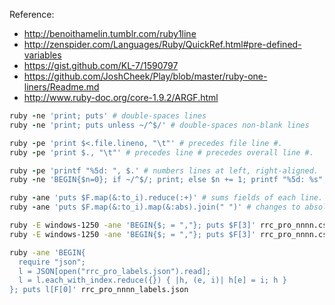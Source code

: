 Reference:
* http://benoithamelin.tumblr.com/ruby1line
* http://zenspider.com/Languages/Ruby/QuickRef.html#pre-defined-variables
* https://gist.github.com/KL-7/1590797
* https://github.com/JoshCheek/Play/blob/master/ruby-one-liners/Readme.md
* http://www.ruby-doc.org/core-1.9.2/ARGF.html

```ruby
ruby -ne 'print; puts' # double-spaces lines
ruby -ne 'print; puts unless ~/^$/' # double-spaces non-blank lines

ruby -pe 'print $<.file.lineno, "\t"' # precedes file line #.
ruby -pe 'print $., "\t"' # precedes line # precedes overall line #.

ruby -pe 'printf "%5d: ", $.' # numbers lines at left, right-aligned.
ruby -ne 'BEGIN{$n=0}; if ~/^$/; print; else $n += 1; printf "%5d: %s", $n, $_; end' # numbers non-blank lines.

ruby -ane 'puts $F.map(&:to_i).reduce(:+)' # sums fields of each line.
ruby -ane 'puts $F.map(&:to_i).map(&:abs).join(" ")' # changes to absolute values.

```

```bash
ruby -E windows-1250 -ane 'BEGIN{$; = ","}; puts $F[3]' rrc_pro_nnnn.csv | sort -f | uniq | tee rrc_pro_labels.json
ruby -E windows-1250 -ane 'BEGIN{$; = ","}; puts $F[3]' rrc_pro_nnnn.csv | tee rrc_pro_nnnn_labels.json

ruby -ane 'BEGIN{
  require "json";
  l = JSON[open("rrc_pro_labels.json").read];
  l = l.each_with_index.reduce({}) { |h, (e, i)| h[e] = i; h }
}; puts l[F[0]' rrc_pro_nnnn_labels.json
```
